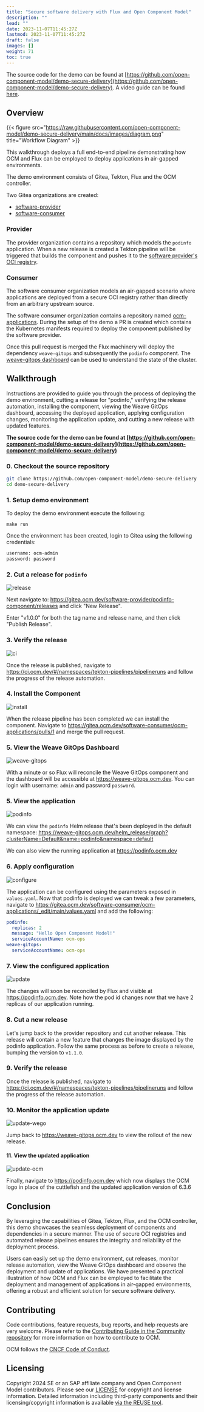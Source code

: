 ```yaml
---
title: "Secure software delivery with Flux and Open Component Model"
description: ""
lead: ""
date: 2023-11-07T11:45:27Z
lastmod: 2023-11-07T11:45:27Z
draft: false
images: []
weight: 71
toc: true
---
```


The source code for the demo can be found at [https://github.com/open-component-model/demo-secure-delivery](https://github.com/open-component-model/demo-secure-delivery).
A video guide can be found [here](https://share.vidyard.com/watch/NjNrZF2926RUTSUvkU4MdR).

## Overview

{{< figure src="https://raw.githubusercontent.com/open-component-model/demo-secure-delivery/main/docs/images/diagram.png" title="Workflow Diagram" >}}

This walkthrough deploys a full end-to-end pipeline demonstrating how OCM and Flux can be employed to deploy applications in air-gapped environments.

The demo environment consists of Gitea, Tekton, Flux and the OCM controller.

Two Gitea organizations are created:

- [software-provider](https://gitea.ocm.dev/software-provider)
- [software-consumer](https://gitea.ocm.dev/software-consumer)

### Provider

The provider organization contains a repository which models the `podinfo` application. When a new release is created a Tekton pipeline will be triggered that builds the component and pushes it to the [software provider's OCI registry](https://gitea.ocm.dev/software-provider/-/packages).

### Consumer

The software consumer organization models an air-gapped scenario where applications are deployed from a secure OCI registry rather than directly from an arbitrary upstream source.

The software consumer organization contains a repository named [ocm-applications](https://gitea.ocm.dev/software-consumer/ocm-applications). During the setup of the demo a PR is created which contains the Kubernetes manifests required to deploy the component published by the software provider.

Once this pull request is merged the Flux machinery will deploy the dependency `weave-gitops` and subsequently the `podinfo` component. The [weave-gitops dashboard](https://weave-gitops.ocm.dev) can be used to understand the state of the cluster.

## Walkthrough

Instructions are provided to guide you through the process of deploying the demo environment, cutting a release for "podinfo," verifying the release automation, installing the component, viewing the Weave GitOps dashboard, accessing the deployed application, applying configuration changes, monitoring the application update, and cutting a new release with updated features.

**The source code for the demo can be found at [https://github.com/open-component-model/demo-secure-delivery](https://github.com/open-component-model/demo-secure-delivery)**

### 0. Checkout the source repository

```bash
git clone https://github.com/open-component-model/demo-secure-delivery && \
cd demo-secure-delivery
```

### 1. Setup demo environment

To deploy the demo environment execute the following:

`make run`

Once the environment has been created, login to Gitea using the following credentials:

```bash
username: ocm-admin
password: password
```

### 2. Cut a release for `podinfo`

![release](https://github.com/open-component-model/demo-secure-delivery/raw/main/docs/images/publish.png)

Next navigate to: https://gitea.ocm.dev/software-provider/podinfo-component/releases and click "New Release".

Enter "v1.0.0" for both the tag name and release name, and then click "Publish Release".

### 3. Verify the release

![ci](https://github.com/open-component-model/demo-secure-delivery/raw/main/docs/images/release_automation.png)

Once the release is published, navigate to https://ci.ocm.dev/#/namespaces/tekton-pipelines/pipelineruns and follow the progress of the release automation.

### 4. Install the Component

![install](https://github.com/open-component-model/demo-secure-delivery/raw/main/docs/images/install.png)

When the release pipeline has been completed we can install the component. Navigate to https://gitea.ocm.dev/software-consumer/ocm-applications/pulls/1 and merge the pull request.

### 5. View the Weave GitOps Dashboard

![weave-gitops](https://github.com/open-component-model/demo-secure-delivery/raw/main/docs/images/weave-gitops.png)

With a minute or so Flux will reconcile the Weave GitOps component and the dashboard will be accessible at https://weave-gitops.ocm.dev. You can login with username: `admin` and password `password`.

### 5. View the application

![podinfo](https://github.com/open-component-model/demo-secure-delivery/raw/main/docs/images/application.png)

We can view the `podinfo` Helm release that's been deployed in the default namespace: https://weave-gitops.ocm.dev/helm_release/graph?clusterName=Default&name=podinfo&namespace=default

We can also view the running application at https://podinfo.ocm.dev

### 6. Apply configuration

![configure](https://github.com/open-component-model/demo-secure-delivery/raw/main/docs/images/configure.png)

The application can be configured using the parameters exposed in `values.yaml`. Now that podinfo is deployed we can tweak a few parameters, navigate to
https://gitea.ocm.dev/software-consumer/ocm-applications/_edit/main/values.yaml
and add the following:

```yaml
podinfo:
  replicas: 2
  message: "Hello Open Component Model!"
  serviceAccountName: ocm-ops
weave-gitops:
  serviceAccountName: ocm-ops
```

### 7. View the configured application

![update](https://github.com/open-component-model/demo-secure-delivery/raw/main/docs/images/update.png)

The changes will soon be reconciled by Flux and visible at https://podinfo.ocm.dev. Note how the pod id changes now that we have 2 replicas of our application running.

### 8. Cut a new release

Let's jump back to the provider repository and cut another release. This release will contain a new feature that changes the image displayed by the podinfo application. Follow the same process as before to create a release, bumping the version to `v1.1.0`.

### 9. Verify the release

Once the release is published, navigate to https://ci.ocm.dev/#/namespaces/tekton-pipelines/pipelineruns and follow the progress of the release automation.

### 10. Monitor the application update

![update-wego](https://github.com/open-component-model/demo-secure-delivery/raw/main/docs/images/update-wego.png)

Jump back to https://weave-gitops.ocm.dev to view the rollout of the new release.

#### 11. View the updated application

![update-ocm](https://github.com/open-component-model/demo-secure-delivery/raw/main/docs/images/update-ocm.png)

Finally, navigate to https://podinfo.ocm.dev which now displays the OCM logo in place of the cuttlefish and the updated application version of 6.3.6

## Conclusion

By leveraging the capabilities of Gitea, Tekton, Flux, and the OCM controller, this demo showcases the seamless deployment of components and dependencies in a secure manner. The use of secure OCI registries and automated release pipelines ensures the integrity and reliability of the deployment process.

Users can easily set up the demo environment, cut releases, monitor release automation, view the Weave GitOps dashboard and observe the deployment and update of applications. We have presented a practical illustration of how OCM and Flux can be employed to facilitate the deployment and management of applications in air-gapped environments, offering a robust and efficient solution for secure software delivery.

## Contributing

Code contributions, feature requests, bug reports, and help requests are very welcome. Please refer to the [Contributing Guide in the Community repository](https://github.com/open-component-model/community/blob/main/CONTRIBUTING.md) for more information on how to contribute to OCM.

OCM follows the [CNCF Code of Conduct](https://github.com/cncf/foundation/blob/main/code-of-conduct.md).

## Licensing

Copyright 2024 SE or an SAP affiliate company and Open Component Model contributors.
Please see our [LICENSE](https://raw.githubusercontent.com/open-component-model/.github/main/LICENSE) for copyright and license information.
Detailed information including third-party components and their licensing/copyright information is available [via the REUSE tool](https://api.reuse.software/info/github.com/open-component-model/demo-secure-delivery).
